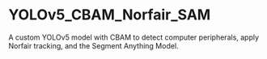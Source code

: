 # YOLOv5_CBAM_Norfair_SAM
A custom YOLOv5 model with CBAM to detect computer peripherals, apply Norfair tracking, and the Segment Anything Model. 
